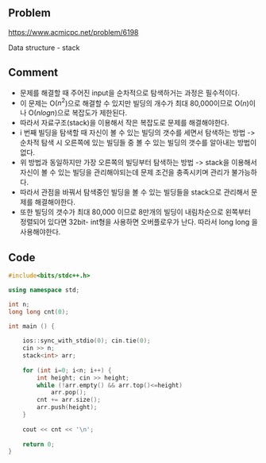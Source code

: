 ## Problem
<https://www.acmicpc.net/problem/6198>

Data structure - stack

## Comment
* 문제를 해결할 때 주어진 input을 순차적으로 탐색하거는 과정은 필수적이다.
* 이 문제는 O($n^2$)으로 해결할 수 있지만 빌딩의 개수가 최대 80,000이므로 O($n$)이나 O($nlogn$)으로 복잡도가 제한된다.
* 따라서 자료구조(stack)을 이용해서 작은 복잡도로 문제를 해결해야한다.
* i 번째 빌딩을 탐색할 때 자신이 볼 수 있는 빌딩의 갯수를 세면서 탐색하는 방법 -> 순차적 탐색 시 오른쪽에 있는 빌딩들 중 볼 수 있는 빌딩의 갯수를 알아내는 방법이 없다.
* 위 방법과 동일하지만 가장 오른쪽의 빌딩부터 탐색하는 방법 -> stack을 이용해서 자신이 볼 수 있는 빌딩을 관리해야되는데 문제 조건을 충족시키며 관리가 불가능하다.
* 따라서 관점을 바꿔서 탐색중인 빌딩을 볼 수 있는 빌딩들을 stack으로 관리해서 문제를 해결해야한다.
* 또한 빌딩의 갯수가 최대 80,000 이므로 8만개의 빌딩이 내림차순으로 왼쪽부터 정렬되어 있다면 32bit- int형을 사용하면 오버플로우가 난다. 따라서 long long 을 사용해야한다.

## Code
```c++
#include<bits/stdc++.h>

using namespace std;

int n;
long long cnt(0);

int main () {
    
    ios::sync_with_stdio(0); cin.tie(0);
    cin >> n;
    stack<int> arr;
    
    for (int i=0; i<n; i++) {
        int height; cin >> height;
        while (!arr.empty() && arr.top()<=height)
            arr.pop();
        cnt += arr.size();
        arr.push(height);
    }
    
    cout << cnt << '\n';
    
    return 0;
}
```
